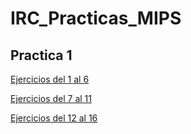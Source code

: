 # IRC_Practicas_MIPS

## Practica 1
[Ejercicios del 1 al 6](https://github.com/maph420/IRC_Practicas_MIPS/tree/master/Practica_1/Ejercicios%201-6)

[Ejercicios del 7 al 11](https://github.com/maph420/IRC_Practicas_MIPS/tree/master/Practica_1/Ejercicios%207-11)

[Ejercicios del 12 al 16](https://github.com/maph420/IRC_Practicas_MIPS/tree/master/Practica_1/Ejercicios%2012-16)
